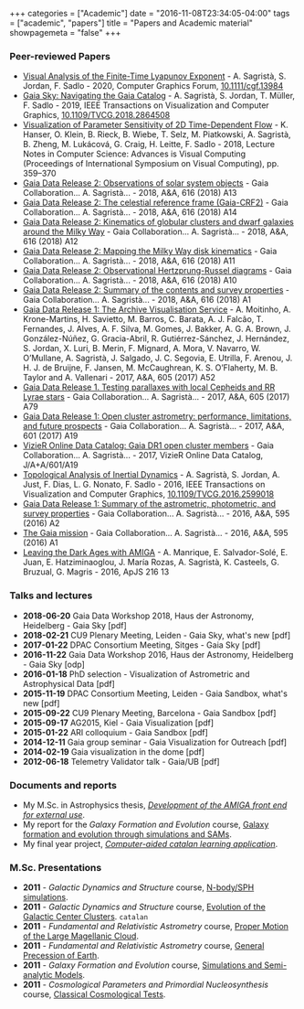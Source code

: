+++
categories = ["Academic"]
date = "2016-11-08T23:34:05-04:00"
tags = ["academic", "papers"]
title = "Papers and Academic material"
showpagemeta = "false"
+++

### Peer-reviewed Papers


*   [Visual Analysis of the Finite-Time Lyapunov Exponent](https://vcg.iwr.uni-heidelberg.de/publications/pubdetails/Sagrista2020vaftle/) - A. Sagristà, S. Jordan, F. Sadlo - 2020, Computer Graphics Forum, [10.1111/cgf.13984](https://onlinelibrary.wiley.com/doi/10.1111/cgf.13984)
*   [Gaia Sky: Navigating the Gaia Catalog](https://vcg.iwr.uni-heidelberg.de/publications/pubdetails/Sagrista2019GaiaSky/) - A. Sagristà, S. Jordan, T. Müller, F. Sadlo - 2019, IEEE Transactions on Visualization and Computer Graphics, [10.1109/TVCG.2018.2864508](https://doi.org/10.1109/TVCG.2018.2864508)
*   [Visualization of Parameter Sensitivity of 2D Time-Dependent Flow](https://vcg.iwr.uni-heidelberg.de/publications/pubdetails/Hanser2018parameterSensitivity://vcg.iwr.uni-heidelberg.de/publications/pubdetails/Hanser2018parameterSensitivity/) - K. Hanser, O. Klein, B. Rieck, B. Wiebe, T. Selz, M. Piatkowski, A. Sagristà, B. Zheng, M. Lukácová, G. Craig, H. Leitte, F. Sadlo - 2018, Lecture Notes in Computer Science: Advances is Visual Computing (Proceedings of International Symposium on Visual Computing), pp. 359–370
*   [Gaia Data Release 2: Observations of solar system objects](https://doi.org/10.1051/0004-6361/201832900) - Gaia Collaboration... A. Sagristà... - 2018, A&A, 616 (2018) A13
*   [Gaia Data Release 2: The celestial reference frame (Gaia-CRF2)](https://doi.org/10.1051/0004-6361/201832916) - Gaia Collaboration... A. Sagristà... - 2018, A&A, 616 (2018) A14
*   [Gaia Data Release 2: Kinematics of globular clusters and dwarf galaxies around the Milky Way](https://doi.org/10.1051/0004-6361/201832698) - Gaia Collaboration... A. Sagristà... - 2018, A&A, 616 (2018) A12
*   [Gaia Data Release 2: Mapping the Milky Way disk kinematics](https://doi.org/10.1051/0004-6361/201832865) - Gaia Collaboration... A. Sagristà... - 2018, A&A, 616 (2018) A11
*   [Gaia Data Release 2: Observational Hertzprung-Russel diagrams](https://doi.org/10.1051/0004-6361/201832843) - Gaia Collaboration... A. Sagristà... - 2018, A&A, 616 (2018) A10
*   [Gaia Data Release 2: Summary of the contents and survey properties](https://doi.org/10.1051/0004-6361/201833051) - Gaia Collaboration... A. Sagristà... - 2018, A&A, 616 (2018) A1
*   [Gaia Data Release 1: The Archive Visualisation Service](https://doi.org/10.1051/0004-6361/201731059) - A. Moitinho, A. Krone-Martins, H. Savietto, M. Barros, C. Barata, A. J. Falcão, T. Fernandes, J. Alves, A. F. Silva, M. Gomes, J. Bakker, A. G. A. Brown, J. González-Núñez, G. Gracia-Abril, R. Gutiérrez-Sánchez, J. Hernández, S. Jordan, X. Luri, B. Merin, F. Mignard, A. Mora, V. Navarro, W. O’Mullane, A. Sagristà, J. Salgado, J. C. Segovia, E. Utrilla, F. Arenou, J. H. J. de Bruijne, F. Jansen, M. McCaughrean, K. S. O’Flaherty, M. B. Taylor and A. Vallenari - 2017, A&A, 605 (2017) A52
*   [Gaia Data Release 1. Testing parallaxes with local Cepheids and RR Lyrae stars](https://ui.adsabs.harvard.edu/link_gateway/2017A&A...605A..79G/doi:10.1051/0004-6361/201629925) - Gaia Collaboration... A. Sagristà... - 2017, A&A, 605 (2017) A79
*   [Gaia Data Release 1: Open cluster astrometry: performance, limitations, and future prospects](https://doi.org/10.1051/0004-6361/201730552) - Gaia Collaboration... A. Sagristà... - 2017, A&A, 601 (2017) A19
*   [VizieR Online Data Catalog: Gaia DR1 open cluster members](http://adsabs.harvard.edu/abs/2017yCat..36010019G) - Gaia Collaboration... A. Sagristà... - 2017, VizieR Online Data Catalog, J/A+A/601/A19
*   [Topological Analysis of Inertial Dynamics](https://vcg.iwr.uni-heidelberg.de/publications/pubdetails/Sagrista2017inertialTopo/) - A. Sagristà, S. Jordan, A. Just, F. Dias, L. G. Nonato, F. Sadlo - 2016, IEEE Transactions on Visualization and Computer Graphics, [10.1109/TVCG.2016.2599018](https://doi.org/10.1109/TVCG.2016.2599018)
*   [Gaia Data Release 1: Summary of the astrometric, photometric, and survey properties](http://dx.doi.org/10.1051/0004-6361/201629512) - Gaia Collaboration... A. Sagristà... - 2016, A&A, 595 (2016) A2
*   [The Gaia mission](http://www.aanda.org/component/article?access=doi&doi=10.1051/0004-6361/201629272) - Gaia Collaboration... A. Sagristà... - 2016, A&A, 595 (2016) A1 
*   [Leaving the Dark Ages with AMIGA](http://iopscience.iop.org/0067-0049/216/1/13) - A. Manrique, E. Salvador-Solé, E. Juan, E. Hatziminaoglou, J. María Rozas, A. Sagristà, K. Casteels, G. Bruzual, G. Magris - 2016, ApJS 216 13 

### Talks and lectures

*   **2018-06-20** Gaia Data Workshop 2018, Haus der Astronomy, Heidelberg - Gaia Sky \[pdf\]
*   **2018-02-21** CU9 Plenary Meeting, Leiden - Gaia Sky, what's new \[pdf\]
*   **2017-01-22** DPAC Consortium Meeting, Sitges - Gaia Sky \[pdf\]
*   **2016-11-22** Gaia Data Workshop 2016, Haus der Astronomy, Heidelberg - Gaia Sky \[odp\]
*   **2016-01-18** PhD selection - Visualization of Astrometric and Astrophysical Data \[pdf\]
*   **2015-11-19** DPAC Consortium Meeting, Leiden - Gaia Sandbox, what's new \[pdf\]
*   **2015-09-22** CU9 Plenary Meeting, Barcelona - Gaia Sandbox \[pdf\]
*   **2015-09-17** AG2015, Kiel - Gaia Visualization \[pdf\]
*   **2015-01-22** ARI colloquium - Gaia Sandbox \[pdf\]
*   **2014-12-11** Gaia group seminar - Gaia Visualization for Outreach \[pdf\]
*   **2014-02-19** Gaia visualization in the dome \[pdf\]
*   **2012-06-18** Telemetry Validator talk - Gaia/UB \[pdf\]

### Documents and reports

*   My M.Sc. in Astrophysics thesis, [_Development of the AMIGA front end for external use_](/pdf/MasterThesis.pdf).
*   My report for the _Galaxy Formation and Evolution_ course, [Galaxy formation and evolution through
simulations and SAMs](/pdf/GalaxyFormation.pdf).
*   My final year project, [_Computer-aided catalan learning application_](/pdf/FYPReport.pdf).


### M.Sc. Presentations

*   **2011** - _Galactic Dynamics and Structure_ course, [N-body/SPH simulations](/pdf/NBody.pdf).
*   **2011** - _Galactic Dynamics and Structure_ course, [Evolution of the Galactic Center Clusters](/pdf/ClustersGC.pdf). `catalan`
*   **2011** - _Fundamental and Relativistic Astrometry_ course, [Proper Motion of the Large Magellanic Cloud](/pdf/GalacticProperMotion.pdf).
*   **2011** - _Fundamental and Relativistic Astrometry_ course, [General Precession of Earth](/pdf/ICRS.pdf).
*   **2011** - _Galaxy Formation and Evolution_ course, [Simulations and Semi-analytic Models](/pdf/SIMSAM.pdf).
*   **2011** - _Cosmological Parameters and Primordial Nucleosynthesis_ course, [Classical Cosmological Tests](/pdf/PCNSP-ClassicalTestsPres.pdf).
